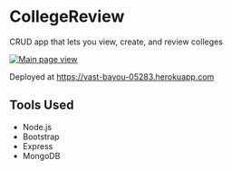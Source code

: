 # CollegeReview
CRUD app that lets you view, create, and review colleges


[![Main page view](https://imgur.com/9MXBiM0.png)](https://vast-bayou-05283.herokuapp.com/ "CollegeReview")

Deployed at https://vast-bayou-05283.herokuapp.com

## Tools Used

* Node.js
* Bootstrap
* Express
* MongoDB



